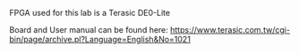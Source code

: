 FPGA used for this lab is a Terasic DE0-Lite

Board and User manual can be found here: https://www.terasic.com.tw/cgi-bin/page/archive.pl?Language=English&No=1021
